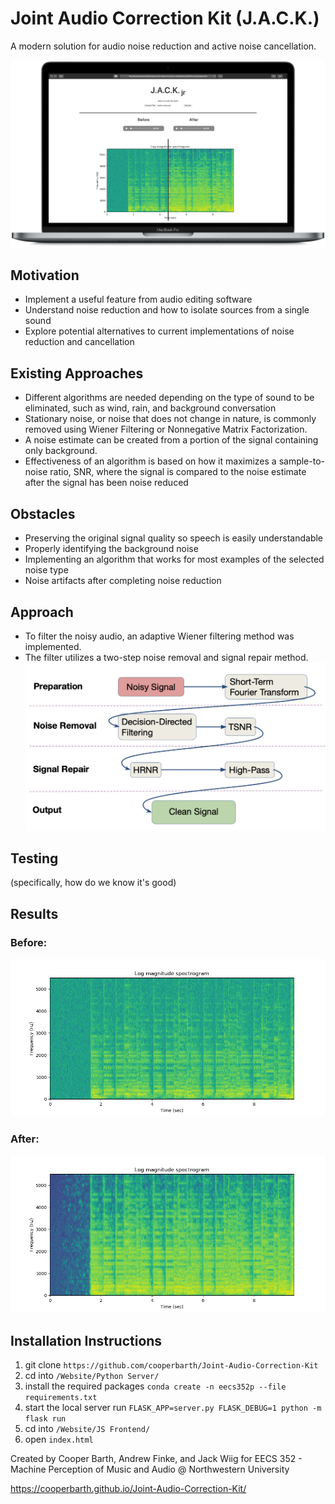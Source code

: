 # Joint Audio Correction Kit (J.A.C.K.)
A modern solution for audio noise reduction and active noise cancellation.

![marketing image](https://github.com/cooperbarth/Joint-Audio-Correction-Kit/raw/master/Images/MacBookPro.png "Marketing Image")

## Motivation
- Implement a useful feature from audio editing software
- Understand noise reduction and how to isolate sources from a single sound
- Explore potential alternatives to current implementations of noise reduction and cancellation

## Existing Approaches
- Different algorithms are needed depending on the type of sound to be eliminated, such as wind, rain, and background conversation
- Stationary noise, or noise that does not change in nature, is commonly removed using Wiener Filtering or Nonnegative Matrix Factorization.
- A noise estimate can be created from a portion of the signal containing only background.
- Effectiveness of an algorithm is based on how it maximizes a sample-to-noise ratio, SNR, where the signal is compared to the noise estimate after the signal has been noise reduced

## Obstacles
- Preserving the original signal quality so speech is easily understandable
- Properly identifying the background noise
- Implementing an algorithm that works for most examples of the selected noise type
- Noise artifacts after completing noise reduction

## Approach
- To filter the noisy audio, an adaptive Wiener filtering method was implemented.
- The filter utilizes a two-step noise removal and signal repair method.
![approach](https://github.com/cooperbarth/Joint-Audio-Correction-Kit/raw/master/Images/Approach.png "Approach")

## Testing
(specifically, how do we know it's good)

## Results

### Before:
![before](https://github.com/cooperbarth/Joint-Audio-Correction-Kit/raw/master/Images/before.png "before")

### After:
![after](https://github.com/cooperbarth/Joint-Audio-Correction-Kit/raw/master/Images/after.png "after")

## Installation Instructions
1. git clone `https://github.com/cooperbarth/Joint-Audio-Correction-Kit`
2. cd into `/Website/Python Server/`
4. install the required packages `conda create -n eecs352p --file requirements.txt`
5. start the local server run `FLASK_APP=server.py FLASK_DEBUG=1 python -m flask run`
6. cd into `/Website/JS Frontend/`
7. open `index.html`

Created by Cooper Barth, Andrew Finke, and Jack Wiig for EECS 352 - Machine Perception of Music and Audio @ Northwestern University


https://cooperbarth.github.io/Joint-Audio-Correction-Kit/
